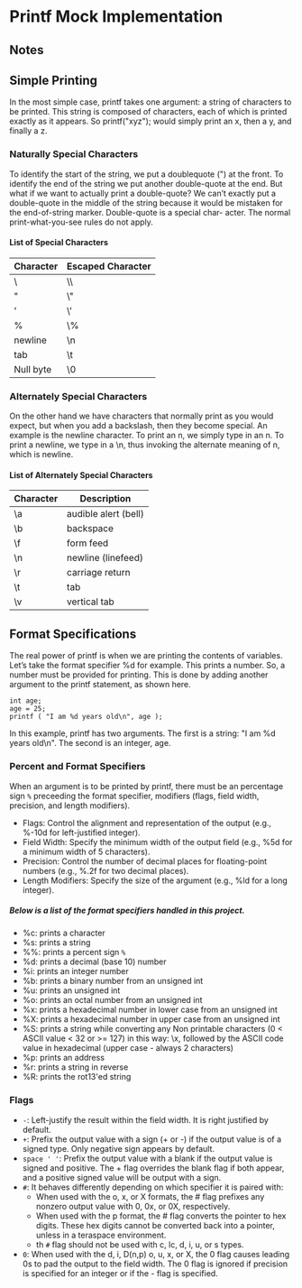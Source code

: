 # Printf Mock Implementation

## Notes 

## Simple Printing

In the most simple case, printf takes one argument: a string of characters to be printed. This string is composed of characters, each of which is printed exactly as it appears. So printf("xyz"); would simply print an x, then a y, and finally a z.


### Naturally Special Characters
To identify the start of the string, we put a doublequote (") at the front. To identify the end of the string we put another double-quote at the end. But what if we want to actually print a double-quote? We can’t exactly put a double-quote in the middle of the string because it would be mistaken for the end-of-string marker. Double-quote is a special char- acter. The normal print-what-you-see rules do not apply.

#### List of Special Characters

| Character | Escaped Character |
| --------  | -------			|
| \		    | \\\				|
| "		    | \\"				|
| '		    | \\'				|
| %		    | \\%				|
| newline	| \\n				|
| tab		| \\t				|
| Null byte	| \\0				|

### Alternately Special Characters
On the other hand we have characters that normally print as you would expect, but when you add a backslash, then they become special. An example is the newline character. To print an n, we simply type in an n. To print a newline, we type in a \n, thus invoking the alternate meaning of n, which is newline. 

#### List of Alternately Special Characters
| Character | Description			|
| --------  | -------				|
| \a		|  audible alert (bell)	|
| \b		| backspace				|
| \f		| form feed				|
| \n	    | newline (linefeed)	|
| \r		| carriage return		|
| \t		| tab					|
| \v		| vertical tab			|


## Format Specifications
The real power of printf is when we are printing the contents of variables. Let’s take the format specifier %d for example. This prints a number. So, a number must be provided for printing. This is done by adding another argument to the printf statement, as shown here.
```
int age;
age = 25;
printf ( "I am %d years old\n", age );
```
In this example, printf has two arguments. The first is a string: "I am %d years old\n". The second is an integer, age.



### Percent and Format Specifiers
When an argument is to be printed by printf, there must be an percentage sign `%` preceeding the format specifier, modifiers (flags, field width, precision, and length modifiers).

- Flags: Control the alignment and representation of the output (e.g., %-10d for left-justified integer).
- Field Width: Specify the minimum width of the output field (e.g., %5d for a minimum width of 5 characters).
- Precision: Control the number of decimal places for floating-point numbers (e.g., %.2f for two decimal places).
- Length Modifiers: Specify the size of the argument (e.g., %ld for a long integer).

##### Below is a list of the format specifiers handled in this project.

- %c: prints a character
- %s: prints a string
- %%: prints a percent sign `%`
- %d: prints a decimal (base 10) number
- %i: prints an integer number
- %b: prints a binary number from an unsigned int
- %u: prints an unsigned int
- %o: prints an octal number from an unsigned int
- %x: prints a hexadecimal number in lower case from an unsigned int
- %X: prints a hexadecimal number in upper case from an unsigned int
- %S: prints a string while converting any Non printable characters (0 < ASCII value < 32 or >= 127) in this way: \x, followed by the ASCII code value in hexadecimal (upper case - always 2 characters)
- %p: prints an address
- %r: prints a string in reverse
- %R: prints the rot13'ed string

### Flags

- `-`: Left-justify the result within the field width. It is right justified by default.
- `+`: Prefix the output value with a sign (+ or -) if the output value is of a signed type. Only negative sign appears by default. 
- `space ' '`: Prefix the output value with a blank if the output value is signed and positive. The + flag overrides the blank flag if both appear, and a positive signed value will be output with a sign.
- `#`: It behaves differently depending on which specifier it is paired with:
	- When used with the o, x, or X formats, the # flag prefixes any nonzero output value with 0, 0x, or 0X, respectively.
	- When used with the p format, the # flag converts the pointer to hex digits. These hex digits cannot be converted back into a pointer, unless in a teraspace environment.
	- th `#` flag should not be used with c, lc, d, i, u, or s types.
- `0`: When used with the d, i, D(n,p) o, u, x, or X, the 0 flag causes leading 0s to pad the output to the field width. The 0 flag is ignored if precision is specified for an integer or if the - flag is specified.


